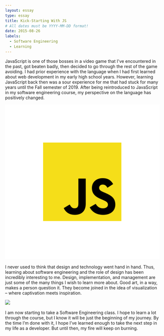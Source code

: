 ```yaml
---
layout: essay
type: essay
title: Kick-Starting With JS
# All dates must be YYYY-MM-DD format!
date: 2015-08-26
labels:
  - Software Engineering
  - Learning
---
```


JavaScript is one of those bosses in a video game that I've encountered in the past, got beaten badly, then decided to go through the rest of the game avoiding. I had prior experience with the language when I had first learned about web development in my early high school years. However, learning JavaScript back then was a sour experience for me that had stuck for many years until the Fall semester of 2019. After being reintroduced to JavaScript in my software engineering course, my perspective on the language has positively changed. 

<img class="ui tiny left circular floated image" src="../images/JS_logo.png">

I never used to think that design and technology went hand in hand.  Thus, learning about software engineering and the role of design has been incredibly interesting to me. Design, implementation, and management are just some of the many things I wish to learn more about. Good art, in a way, makes a person question it. They become joined in the idea of visualization – where captivation meets inspiration.

<img class="ui tiny left circular floated image" src="../images/software-code.jpg">

I am now starting to take a Software Engineering class. I hope to learn a lot through the course, but I know it will be just the beginning of my journey. By the time I’m done with it, I hope I’ve learned enough to take the next step in my life as a developer. But until then, my fire will keep on burning.

